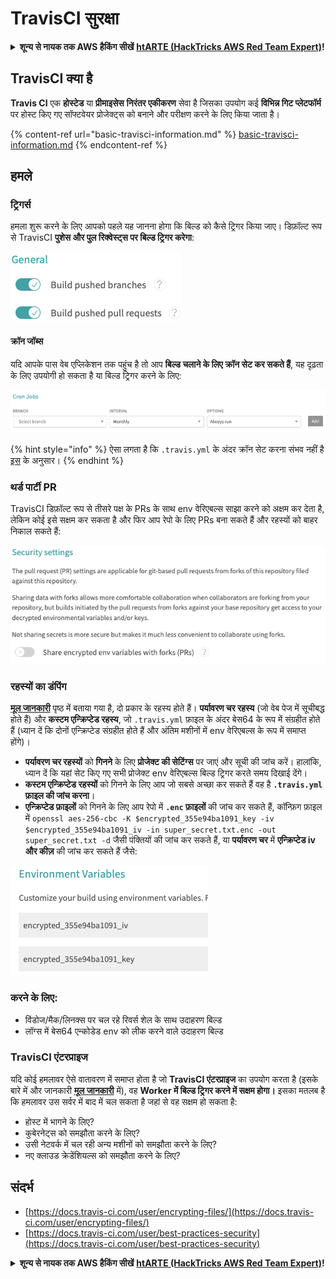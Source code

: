 # TravisCI सुरक्षा

<details>

<summary><strong>शून्य से नायक तक AWS हैकिंग सीखें</strong> <a href="https://training.hacktricks.xyz/courses/arte"><strong>htARTE (HackTricks AWS Red Team Expert)</strong></a><strong>!</strong></summary>

HackTricks का समर्थन करने के अन्य तरीके:

* यदि आप अपनी **कंपनी का विज्ञापन HackTricks में देखना चाहते हैं** या **HackTricks को PDF में डाउनलोड करना चाहते हैं** तो [**सब्सक्रिप्शन प्लान्स**](https://github.com/sponsors/carlospolop) देखें!
* [**आधिकारिक PEASS & HackTricks स्वैग**](https://peass.creator-spring.com) प्राप्त करें
* [**The PEASS Family**](https://opensea.io/collection/the-peass-family) की खोज करें, हमारा विशेष [**NFTs**](https://opensea.io/collection/the-peass-family) संग्रह
* 💬 [**Discord समूह**](https://discord.gg/hRep4RUj7f) में **शामिल हों** या [**टेलीग्राम समूह**](https://t.me/peass) या **Twitter** 🐦 पर मुझे **फॉलो** करें [**@carlospolopm**](https://twitter.com/carlospolopm)**.**
* [**HackTricks**](https://github.com/carlospolop/hacktricks) और [**HackTricks Cloud**](https://github.com/carlospolop/hacktricks-cloud) github रेपोज़ में PRs सबमिट करके अपनी हैकिंग ट्रिक्स साझा करें।

</details>

## TravisCI क्या है

**Travis CI** एक **होस्टेड** या **प्रीमाइसेस** **निरंतर एकीकरण** सेवा है जिसका उपयोग कई **विभिन्न गिट प्लेटफॉर्म** पर होस्ट किए गए सॉफ्टवेयर प्रोजेक्ट्स को बनाने और परीक्षण करने के लिए किया जाता है।

{% content-ref url="basic-travisci-information.md" %}
[basic-travisci-information.md](basic-travisci-information.md)
{% endcontent-ref %}

## हमले

### ट्रिगर्स

हमला शुरू करने के लिए आपको पहले यह जानना होगा कि बिल्ड को कैसे ट्रिगर किया जाए। डिफ़ॉल्ट रूप से TravisCI **पुशेस और पुल रिक्वेस्ट्स पर बिल्ड ट्रिगर करेगा**:

![](<../../.gitbook/assets/image (19) (1).png>)

#### क्रॉन जॉब्स

यदि आपके पास वेब एप्लिकेशन तक पहुंच है तो आप **बिल्ड चलाने के लिए क्रॉन सेट कर सकते हैं**, यह दृढ़ता के लिए उपयोगी हो सकता है या बिल्ड ट्रिगर करने के लिए:

![](<../../.gitbook/assets/image (42).png>)

{% hint style="info" %}
ऐसा लगता है कि `.travis.yml` के अंदर क्रॉन सेट करना संभव नहीं है [इस](https://github.com/travis-ci/travis-ci/issues/9162) के अनुसार।
{% endhint %}

### थर्ड पार्टी PR

TravisCI डिफ़ॉल्ट रूप से तीसरे पक्ष के PRs के साथ env वेरिएबल्स साझा करने को अक्षम कर देता है, लेकिन कोई इसे सक्षम कर सकता है और फिर आप रेपो के लिए PRs बना सकते हैं और रहस्यों को बाहर निकाल सकते हैं:

![](<../../.gitbook/assets/image (1) (1) (1) (1) (1) (1) (1) (1) (1) (1) (1) (1) (1) (1) (1).png>)

### रहस्यों का डंपिंग

[**मूल जानकारी**](basic-travisci-information.md) पृष्ठ में बताया गया है, दो प्रकार के रहस्य होते हैं। **पर्यावरण चर रहस्य** (जो वेब पेज में सूचीबद्ध होते हैं) और **कस्टम एन्क्रिप्टेड रहस्य**, जो `.travis.yml` फ़ाइल के अंदर बेस64 के रूप में संग्रहीत होते हैं (ध्यान दें कि दोनों एन्क्रिप्टेड संग्रहीत होते हैं और अंतिम मशीनों में env वेरिएबल्स के रूप में समाप्त होंगे)।

* **पर्यावरण चर रहस्यों** को **गिनने** के लिए **प्रोजेक्ट की सेटिंग्स** पर जाएं और सूची की जांच करें। हालांकि, ध्यान दें कि यहां सेट किए गए सभी प्रोजेक्ट env वेरिएबल्स बिल्ड ट्रिगर करते समय दिखाई देंगे।
* **कस्टम एन्क्रिप्टेड रहस्यों** को गिनने के लिए आप जो सबसे अच्छा कर सकते हैं वह है **`.travis.yml` फ़ाइल की जांच करना**।
* **एन्क्रिप्टेड फ़ाइलों** को गिनने के लिए आप रेपो में **`.enc` फ़ाइलों** की जांच कर सकते हैं, कॉन्फ़िग फ़ाइल में `openssl aes-256-cbc -K $encrypted_355e94ba1091_key -iv $encrypted_355e94ba1091_iv -in super_secret.txt.enc -out super_secret.txt -d` जैसी पंक्तियों की जांच कर सकते हैं, या **पर्यावरण चर** में **एन्क्रिप्टेड iv और कीज़** की जांच कर सकते हैं जैसे:

![](<../../.gitbook/assets/image (71).png>)

### करने के लिए:

* विंडोज/मैक/लिनक्स पर चल रहे रिवर्स शेल के साथ उदाहरण बिल्ड
* लॉग्स में बेस64 एन्कोडेड env को लीक करने वाले उदाहरण बिल्ड

### TravisCI एंटरप्राइज

यदि कोई हमलावर ऐसे वातावरण में समाप्त होता है जो **TravisCI एंटरप्राइज** का उपयोग करता है (इसके बारे में और जानकारी [**मूल जानकारी**](basic-travisci-information.md#travisci-enterprise) में), वह **Worker में बिल्ड ट्रिगर करने में सक्षम होगा।** इसका मतलब है कि हमलावर उस सर्वर में बाद में चल सकता है जहां से वह सक्षम हो सकता है:

* होस्ट में भागने के लिए?
* कुबेरनेट्स को समझौता करने के लिए?
* उसी नेटवर्क में चल रही अन्य मशीनों को समझौता करने के लिए?
* नए क्लाउड क्रेडेंशियल्स को समझौता करने के लिए?

## संदर्भ

* [https://docs.travis-ci.com/user/encrypting-files/](https://docs.travis-ci.com/user/encrypting-files/)
* [https://docs.travis-ci.com/user/best-practices-security](https://docs.travis-ci.com/user/best-practices-security)

<details>

<summary><strong>शून्य से नायक तक AWS हैकिंग सीखें</strong> <a href="https://training.hacktricks.xyz/courses/arte"><strong>htARTE (HackTricks AWS Red Team Expert)</strong></a><strong>!</strong></summary>

HackTricks का समर्थन करने के अन्य तरीके:

* यदि आप अपनी **कंपनी का विज्ञापन HackTricks में देखना चाहते हैं** या **HackTricks को PDF में डाउनलोड करना चाहते हैं** तो [**सब्सक्रिप्शन प्लान्स**](https://github.com/sponsors/carlospolop) देखें!
* [**आधिकारिक PEASS & HackTricks स्वैग**](https://peass.creator-spring.com) प्राप्त करें
* [**The PEASS Family**](https://opensea.io/collection/the-peass-family) की खोज करें, हमारा विशेष [**NFTs**](https://opensea.io/collection/the-peass-family) संग्रह
* 💬 [**Discord समूह**](https://discord.gg/hRep4RUj7f) में **शामिल हों** या [**टेलीग्राम समूह**](https://t.me/peass) या **Twitter** 🐦 पर मुझे **फॉलो** करें [**@carlospolopm**](https://twitter.com/carlospolopm)**.**
* [**HackTricks**](https://github.com/carlospolop/hacktricks) और [**HackTricks Cloud**](https://github.com/carlospolop/hacktricks-cloud) github रेपोज़ में PRs सबमिट करके अपनी हैकिंग ट्रिक्स साझा करें।

</details>
